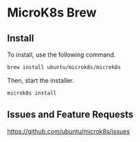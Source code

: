 # MicroK8s Brew

## Install

To install, use the following command.

```bash
brew install ubuntu/microk8s/microk8s
```

Then, start the installer.

```bash
microk8s install
```

## Issues and Feature Requests

https://github.com/ubuntu/microk8s/issues

